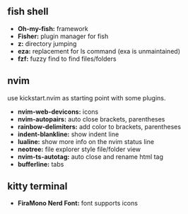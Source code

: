 ## fish shell

- **Oh-my-fish:** framework
- **Fisher:** plugin manager for fish
- **z:** directory jumping
- **eza:** replacement for ls command (exa is unmaintained)
- **fzf:** fuzzy find to find files/folders

## nvim

use kickstart.nvim as starting point with some plugins.

- **nvim-web-devicons:** icons
- **nvim-autopairs:** auto close brackets, parentheses
- **rainbow-delimiters:** add color to brackets, parentheses
- **indent-blankline:** show indent line
- **lualine:** show more info on the nvim status line
- **neotree:** file explorer style file/folder view
- **nvim-ts-autotag:** auto close and rename html tag
- **bufferline:** tabs

## kitty terminal

- **FiraMono Nerd Font:** font supports icons
